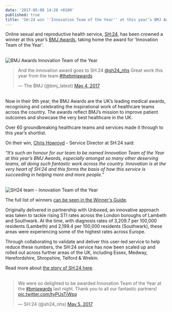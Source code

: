 ```yaml
---
date: '2017-05-08 14:28 +0100'
published: true
title: 'SH:24 win ''Innovation Team of the Year'' at this year’s BMJ Awards'
---
```

Online sexual and reproductive health service, [SH:24](https://sh24.org.uk), has been crowned a winner at this year’s [BMJ Awards](http://thebmjawards.bmj.com/home), taking home the award for ‘Innovation Team of the Year’.<br/>
<br/>

![BMJ Awards Innovation Team of the Year](http://i65.tinypic.com/30jmq6e.png)<br/>

<blockquote class="twitter-tweet tw-align-center"><p lang="en" dir="ltr">And the innovation award goes to SH:24 <a href="https://twitter.com/sh24_nhs">@sh24_nhs</a> Great work this year from the team <a href="https://twitter.com/hashtag/thebmjawards?src=hash">#thebmjawards</a></p>&mdash; The BMJ (@bmj_latest) <a href="https://twitter.com/bmj_latest/status/860236826971430912">May 4, 2017</a></blockquote>
<script async src="//platform.twitter.com/widgets.js" charset="utf-8"></script>

<br/>
Now in their 9th year, the BMJ Awards are the UK’s leading medical awards, recognising and celebrating the inspirational work of healthcare teams across the country. The awards reflect BMJ’s mission to improve patient outcomes and showcase the very best healthcare in the UK.<br/>

Over 60 groundbreaking healthcare teams and services made it through to this year’s shortlist.<br/>

On their win, [Chris Howroyd](https://twitter.com/chrishowroyd) - Service Director at SH:24 said:<br/>

<i>“It’s such an honour for our team to be named Innovation Team of the Year at this year’s BMJ Awards, especially amongst so many other deserving teams, all doing such fantastic work across the country. Innovation is at the very heart of SH:24 and this forms the basis of how this service is succeeding in helping more and more people.”</i><br/>
<br/>

![SH24 team - Innovation Team of the Year](http://i67.tinypic.com/15nxfrd.png)

The full list of winners [can be seen in the Winner's Guide](http://thebmjawards.bmj.com/BMJ/media/uploaded/EVBMJ/event_187/Awards_brochure_2017_final__3_.pdf).<br/>

Originally delivered in partnership with Unboxed, an innovative approach was taken to tackle rising STI rates across the London boroughs of Lambeth and Southwark. At the time, with diagnosis rates of 3,209.7 per 100,000 residents (Lambeth) and 2,199.4 per 100,000 residents (Southwark), these areas were experiencing some of the highest rates across Europe.<br/>

Through collaborating to validate and deliver this user-led service to help reduce these numbers, the SH:24 service has now been scaled up and rolled out across further areas of the UK, including Essex, Medway, Herefordshire, Shropshire, Telford & Wrekin.<br/>

Read more about [the story of SH:24 here](https://unboxed.co/product-stories/sh24).<br/>
<br/>

<blockquote class="twitter-tweet tw-align-center"><p lang="en" dir="ltr">We were so delighted to be awarded Innovation Team of the Year at the <a href="https://twitter.com/hashtag/bmjawards?src=hash">#bmjawards</a> last night. Thank you to all our fantastic partners! <a href="https://t.co/tyPUsTiWsq">pic.twitter.com/tyPUsTiWsq</a></p>&mdash; SH:24 (@sh24_nhs) <a href="https://twitter.com/sh24_nhs/status/860419890347487233">May 5, 2017</a></blockquote>
<script async src="//platform.twitter.com/widgets.js" charset="utf-8"></script>
